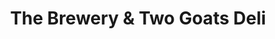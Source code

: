 ---
title: "The Brewery & Two Goats Deli"
url: /nieu-bethesda/the-brewery-und-two-goats-deli/
shop: Feinkost
---